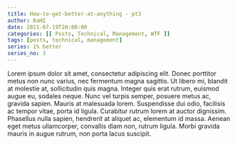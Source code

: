 ```yaml
---
title: How-to-get-better-at-anything - pt3
author: BaHI
date: 2021-07-19T20:00:00
categories: [[ Posts, Technical, Management, WTF ]]
tags: [posts, technical, management]
series: 1% better
series_no: 3 
---
```


Lorem ipsum dolor sit amet, consectetur adipiscing elit. Donec porttitor metus non nunc varius, nec fermentum magna sagittis. Ut libero mi, blandit at molestie at, sollicitudin quis magna. Integer quis erat rutrum, euismod augue eu, sodales neque. Nunc vel turpis semper, posuere metus ac, gravida sapien. Mauris at malesuada lorem. Suspendisse dui odio, facilisis ac tempor vitae, porta id ligula. Curabitur rutrum lorem at auctor dignissim. Phasellus nulla sapien, hendrerit at aliquet ac, elementum id massa. Aenean eget metus ullamcorper, convallis diam non, rutrum ligula. Morbi gravida mauris in augue rutrum, non porta lacus suscipit.
